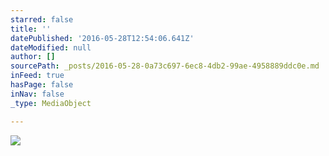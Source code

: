 ```yaml
---
starred: false
title: ''
datePublished: '2016-05-28T12:54:06.641Z'
dateModified: null
author: []
sourcePath: _posts/2016-05-28-0a73c697-6ec8-4db2-99ae-4958889ddc0e.md
inFeed: true
hasPage: false
inNav: false
_type: MediaObject

---
```

![](https://the-grid-user-content.s3-us-west-2.amazonaws.com/51ad6122-4b33-4b3d-b98c-8271de197a86.jpg)